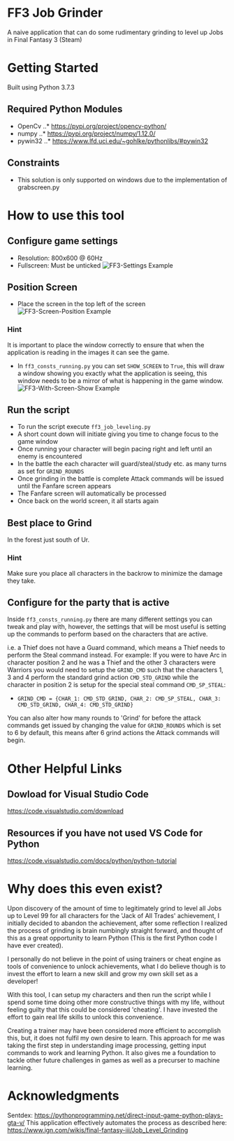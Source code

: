 # FF3 Job Grinder
A naive application that can do some rudimentary grinding to level up Jobs in Final Fantasy 3 (Steam)

# Getting Started
Built using Python 3.7.3

## Required Python Modules
* OpenCv
..* https://pypi.org/project/opencv-python/
* numpy
..* https://pypi.org/project/numpy/1.12.0/
* pywin32
..* https://www.lfd.uci.edu/~gohlke/pythonlibs/#pywin32

## Constraints
* This solution is only supported on windows due to the implementation of grabscreen.py

# How to use this tool
## Configure game settings
* Resolution: 800x600 @ 60Hz
* Fullscreen: Must be unticked
![FF3-Settings Example](../media/ff3-settings.jpg?raw=true)

## Position Screen
* Place the screen in the top left of the screen
![FF3-Screen-Position Example](../media/ff3-screen-position.jpg?raw=true)

### Hint
It is important to place the window correctly to ensure that when the application is reading in the images it can see the game.
* In `ff3_consts_running.py` you can set `SHOW_SCREEN` to `True`, this will draw a window showing you exactly what the application is seeing, this window needs to be a mirror of what is happening in the game window.
![FF3-With-Screen-Show Example](../media/ff3-with-screen-show.jpg?raw=true)

## Run the script
* To run the script execute `ff3_job_leveling.py`
* A short count down will initiate giving you time to change focus to the game window
* Once running your character will begin pacing right and left until an enemy is encountered
* In the battle the each character will guard/steal/study etc. as many turns as set for `GRIND_ROUNDS`
* Once grinding in the battle is complete Attack commands will be issued until the Fanfare screen appears
* The Fanfare screen will automatically be processed
* Once back on the world screen, it all starts again

## Best place to Grind
In the forest just south of Ur.

### Hint
Make sure you place all characters in the backrow to minimize the damage they take.

## Configure for the party that is active
Inside `ff3_consts_running.py` there are many different settings you can tweak and play with, however, the settings that will be most useful is setting up the commands to perform based on the characters that are active.

i.e. a Thief does not have a Guard command, which means a Thief needs to perform the Steal command instead.
For example: If you were to have Arc in character position 2 and he was a Thief and the other 3 characters were Warriors you would need to setup the `GRIND_CMD` such that the characters 1, 3 and 4 perform the standard grind action `CMD_STD_GRIND` while the character in position 2 is setup for the special steal command `CMD_SP_STEAL`:
* `GRIND_CMD = {CHAR_1: CMD_STD_GRIND, CHAR_2: CMD_SP_STEAL, CHAR_3: CMD_STD_GRIND, CHAR_4: CMD_STD_GRIND}`

You can also alter how many rounds to 'Grind' for before the attack commands get issued by changing the value for `GRIND_ROUNDS` which is set to 6 by default, this means after 6 grind actions the Attack commands will begin.

# Other Helpful Links

## Dowload for Visual Studio Code
https://code.visualstudio.com/download

## Resources if you have not used VS Code for Python
https://code.visualstudio.com/docs/python/python-tutorial

# Why does this even exist?
Upon discovery of the amount of time to legitimately grind to level all Jobs up to Level 99 for all characters for the 'Jack of All Trades' achievement, I initially decided to abandon the achievement, after some reflection I realized the process of grinding is brain numbingly straight forward, and thought of this as a great opportunity to learn Python (This is the first Python code I have ever created).

I personally do not believe in the point of using trainers or cheat engine as tools of convenience to unlock achievements, what I do believe though is to invest the effort to learn a new skill and grow my own skill set as a developer!

With this tool, I can setup my characters and then run the script while I spend some time doing other more constructive things with my life, without feeling guilty that this could be considered 'cheating'. I have invested the effort to gain real life skills to unlock this convenience.

Creating a trainer may have been considered more efficient to accomplish this, but, it does not fulfil my own desire to learn. This approach for me was taking the first step in understanding image processing, getting input commands to work and learning Python. It also gives me a foundation to tackle other future challenges in games as well as a precurser to machine learning.

# Acknowledgments
Sentdex: https://pythonprogramming.net/direct-input-game-python-plays-gta-v/
This application effectively automates the process as described here: https://www.ign.com/wikis/final-fantasy-iii/Job_Level_Grinding
